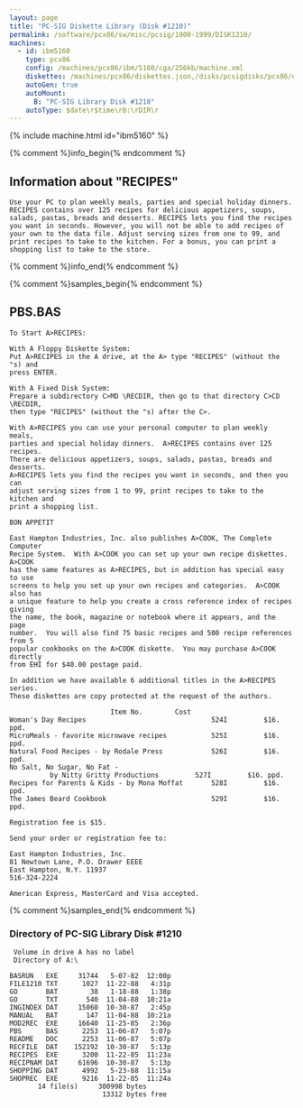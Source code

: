 ```yaml
---
layout: page
title: "PC-SIG Diskette Library (Disk #1210)"
permalink: /software/pcx86/sw/misc/pcsig/1000-1999/DISK1210/
machines:
  - id: ibm5160
    type: pcx86
    config: /machines/pcx86/ibm/5160/cga/256kb/machine.xml
    diskettes: /machines/pcx86/diskettes.json,/disks/pcsigdisks/pcx86/diskettes.json
    autoGen: true
    autoMount:
      B: "PC-SIG Library Disk #1210"
    autoType: $date\r$time\rB:\rDIR\r
---
```


{% include machine.html id="ibm5160" %}

{% comment %}info_begin{% endcomment %}

## Information about "RECIPES"

    Use your PC to plan weekly meals, parties and special holiday dinners.
    RECIPES contains over 125 recipes for delicious appetizers, soups,
    salads, pastas, breads and desserts. RECIPES lets you find the recipes
    you want in seconds. However, you will not be able to add recipes of
    your own to the data file. Adjust serving sizes from one to 99, and
    print recipes to take to the kitchen. For a bonus, you can print a
    shopping list to take to the store.
{% comment %}info_end{% endcomment %}

{% comment %}samples_begin{% endcomment %}

## PBS.BAS

```bas
To Start A>RECIPES:

With A Floppy Diskette System:
Put A>RECIPES in the A drive, at the A> type "RECIPES" (without the "s) and
press ENTER.

With A Fixed Disk System:
Prepare a subdirectory C>MD \RECDIR, then go to that directory C>CD \RECDIR,
then type "RECIPES" (without the "s) after the C>.

With A>RECIPES you can use your personal computer to plan weekly meals,
parties and special holiday dinners.  A>RECIPES contains over 125 recipes.
There are delicious appetizers, soups, salads, pastas, breads and desserts.
A>RECIPES lets you find the recipes you want in seconds, and then you can
adjust serving sizes from 1 to 99, print recipes to take to the kitchen and
print a shopping list.

BON APPETIT

East Hampton Industries, Inc. also publishes A>COOK, The Complete Computer
Recipe System.  With A>COOK you can set up your own recipe diskettes.  A>COOK
has the same features as A>RECIPES, but in addition has special easy to use
screens to help you set up your own recipes and categories.  A>COOK also has
a unique feature to help you create a cross reference index of recipes giving
the name, the book, magazine or notebook where it appears, and the page
number.  You will also find 75 basic recipes and 500 recipe references from 5
popular cookbooks on the A>COOK diskette.  You may purchase A>COOK directly
from EHI for $40.00 postage paid.

In addition we have available 6 additional titles in the A>RECIPES series.
These diskettes are copy protected at the request of the authors.

						 Item No.        Cost
Woman's Day Recipes                               524I         $16. ppd.
MicroMeals - favorite microwave recipes           525I         $16. ppd.
Natural Food Recipes - by Rodale Press            526I         $16. ppd.
No Salt, No Sugar, No Fat -
	      by Nitty Gritty Productions         527I         $16. ppd.
Recipes for Parents & Kids - by Mona Moffat       528I         $16. ppd.
The James Beard Cookbook                          529I         $16. ppd.

Registration fee is $15.

Send your order or registration fee to:

East Hampton Industries, Inc.
81 Newtown Lane, P.O. Drawer EEEE
East Hampton, N.Y. 11937
516-324-2224

American Express, MasterCard and Visa accepted.

```

{% comment %}samples_end{% endcomment %}

### Directory of PC-SIG Library Disk #1210

     Volume in drive A has no label
     Directory of A:\

    BASRUN   EXE     31744   5-07-82  12:00p
    FILE1210 TXT      1027  11-22-88   4:31p
    GO       BAT        38   1-18-88   1:38p
    GO       TXT       540  11-04-88  10:21a
    INGINDEX DAT     15060  10-30-87   2:45p
    MANUAL   BAT       147  11-04-88  10:21a
    MOD2REC  EXE     16640  11-25-85   2:36p
    PBS      BAS      2253  11-06-87   5:07p
    README   DOC      2253  11-06-87   5:07p
    RECFILE  DAT    152192  10-30-87   5:13p
    RECIPES  EXE      3200  11-22-85  11:23a
    RECIPNAM DAT     61696  10-30-87   5:13p
    SHOPPING DAT      4992   5-23-88  11:15a
    SHOPREC  EXE      9216  11-22-85  11:24a
           14 file(s)     300998 bytes
                           13312 bytes free
